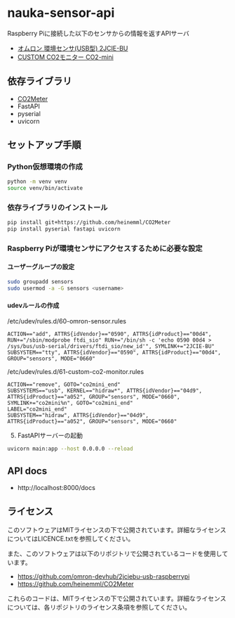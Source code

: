 # nauka-sensor-api
Raspberry Piに接続した以下のセンサからの情報を返すAPIサーバ

- [オムロン 環境センサ(USB型) 2JCIE-BU](https://www.fa.omron.co.jp/products/family/3724/)
- [CUSTOM CO2モニター CO2-mini](https://www.kk-custom.co.jp/emp/CO2-mini.html)

## 依存ライブラリ
- [CO2Meter](https://github.com/heinemml/CO2Meter)
- FastAPI
- pyserial
- uvicorn

## セットアップ手順
### Python仮想環境の作成

```bash
python -m venv venv
source venv/bin/activate
```

### 依存ライブラリのインストール

```bash
pip install git+https://github.com/heinemml/CO2Meter
pip install pyserial fastapi uvicorn
```

### Raspberry Piが環境センサにアクセスするために必要な設定
#### ユーザーグループの設定

```bash
sudo groupadd sensors
sudo usermod -a -G sensors <username>
```

#### udevルールの作成

/etc/udev/rules.d/60-omron-sensor.rules
```
ACTION=="add", ATTRS{idVendor}=="0590", ATTRS{idProduct}=="00d4", RUN+="/sbin/modprobe ftdi_sio" RUN+="/bin/sh -c 'echo 0590 00d4 > /sys/bus/usb-serial/drivers/ftdi_sio/new_id'", SYMLINK+="2JCIE-BU"
SUBSYSTEM=="tty", ATTRS{idVendor}=="0590", ATTRS{idProduct}=="00d4", GROUP="sensors", MODE="0660"
```

/etc/udev/rules.d/61-custom-co2-monitor.rules
```
ACTION=="remove", GOTO="co2mini_end"
SUBSYSTEMS=="usb", KERNEL=="hidraw*", ATTRS{idVendor}=="04d9", ATTRS{idProduct}=="a052", GROUP="sensors", MODE="0660", SYMLINK+="co2mini%n", GOTO="co2mini_end"
LABEL="co2mini_end"
SUBSYSTEM=="hidraw", ATTRS{idVendor}=="04d9", ATTRS{idProduct}=="a052", GROUP="sensors", MODE="0660"
```

5. FastAPIサーバーの起動

```bash
uvicorn main:app --host 0.0.0.0 --reload
```

## API docs
- http://localhost:8000/docs

## ライセンス
このソフトウェアはMITライセンスの下で公開されています。詳細なライセンスについてはLICENCE.txtを参照してください。

また、このソフトウェアは以下のリポジトリで公開されているコードを使用しています。

- https://github.com/omron-devhub/2jciebu-usb-raspberrypi
- https://github.com/heinemml/CO2Meter

これらのコードは、MITライセンスの下で公開されています。詳細なライセンスについては、各リポジトリのライセンス条項を参照してください。
